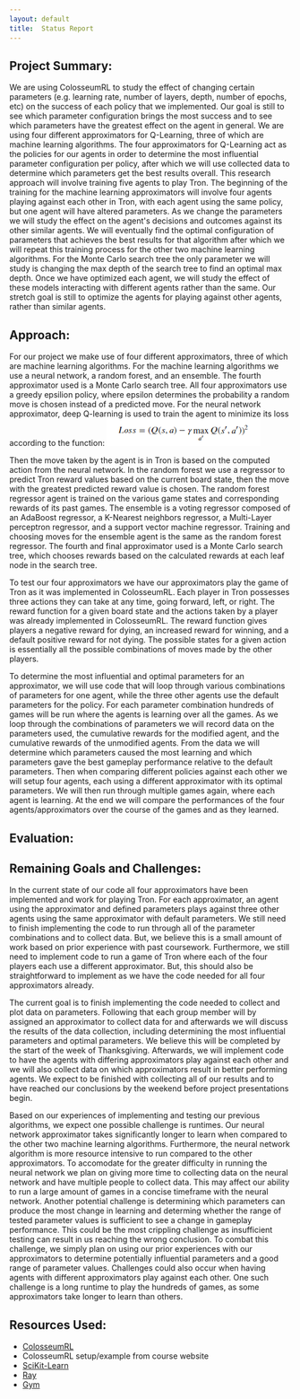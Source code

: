 ```yaml
---
layout:	default
title:	Status Report
---
```


## Project Summary:

We are using ColosseumRL to study the effect of changing certain parameters (e.g. learning rate, number of layers, depth, number of epochs, etc) on the success of each policy that we implemented. Our goal is still to see which parameter configuration brings the most success and to see which parameters have the greatest effect on the agent in general. We are using four different approximators for Q-Learning, three of which are machine learning algorithms. The four approximators for Q-Learning act as the policies for our agents in order to determine the most influential parameter configuration per policy, after which we will use collected data to determine which parameters get the best results overall. This research approach will involve training five agents to play Tron. The beginning of the training for the machine learning approximators will involve four agents playing against each other in Tron, with each agent using the same policy, but one agent will have altered parameters. As we change the parameters we will study the effect on the agent's decisions and outcomes against its other similar agents. We will eventually find the optimal configuration of parameters that achieves the best results for that algorithm after which we will repeat this training process for the other two machine learning algorithms. For the Monte Carlo search tree the only parameter we will study is changing the max depth of the search tree to find an optimal max depth. Once we have optimized each agent, we will study the effect of these models interacting with different agents rather than the same. Our stretch goal is still to optimize the agents for playing against other agents, rather than similar agents.

## Approach:

For our project we make use of four different approximators, three of which are machine learning algorithms. For the machine learning algorithms we use a neural network, a random forest, and an ensemble. The fourth approximator used is a Monte Carlo search tree. All four approximators use a greedy epsilion policy, where epsilon determines the probability a random move is chosen instead of a predicted move. For the neural network approximator, deep Q-learning is used to train the agent to minimize its loss according to the function:
![](images/loss.png?raw=true)

Then the move taken by the agent is in Tron is based on the computed action from the neural network. In the random forest we use a regressor to predict Tron reward values based on the current board state, then the move with the greatest predicted reward value is chosen. The random forest regressor agent is trained on the various game states and corresponding rewards of its past games. The ensemble is a voting regressor composed of an AdaBoost regressor, a K-Nearest neighbors regressor, a Multi-Layer perceptron regressor, and a support vector machine regressor. Training and choosing moves for the ensemble agent is the same as the random forest regressor. The fourth and final approximator used is a Monte Carlo search tree, which chooses rewards based on the calculated rewards at each leaf node in the search tree.

To test our four approximators we have our approximators play the game of Tron as it was implemented in ColosseumRL. Each player in Tron possesses three actions they can take at any time, going forward, left, or right. The reward function for a given board state and the actions taken by a player was already implemented in ColosseumRL. The reward function gives players a negative reward for dying, an increased reward for winning, and a default positive reward for not dying. The possible states for a given action is essentially all the possible combinations of moves made by the other players.

To determine the most influential and optimal parameters for an approximator, we will use code that will loop through various combinations of parameters for one agent, while the three other agents use the default parameters for the policy. For each parameter combination hundreds of games will be run where the agents is learning over all the games. As we loop through the combinations of parameters we will record data on the parameters used, the cumulative rewards for the modified agent, and the cumulative rewards of the unmodified agents. From the data we will determine which parameters caused the most learning and which parameters gave the best gameplay performance relative to the default parameters. Then when comparing different policies against each other we will setup four agents, each using a different approximator with its optimal parameters. We will then run through multiple games again, where each agent is learning. At the end we will compare the performances of the four agents/approximators over the course of the games and as they learned.

## Evaluation:

## Remaining Goals and Challenges:

In the current state of our code all four approximators have been implemented and work for playing Tron. For each approximator, an agent using the approximator and defined parameters plays against three other agents using the same approximator with default parameters. We still need to finish implementing the code to run through all of the parameter combinations and to collect data. But, we believe this is a small amount of work based on prior experience with past coursework. Furthermore, we still need to implement code to run a game of Tron where each of the four players each use a different approximator. But, this should also be straightforward to implement as we have the code needed for all four approximators already.

The current goal is to finish implementing the code needed to collect and plot data on parameters. Following that each group member will by assigned an approximator to collect data for and afterwards we will discuss the results of the data collection, including determining the most influential parameters and optimal parameters. We believe this will be completed by the start of the week of Thanksgiving. Afterwards, we will implement code to have the agents with differing approximators play against each other and we will also collect data on which approximators result in better performing agents. We expect to be finished with collecting all of our results and to have reached our conclusions by the weekend before project presentations begin.

Based on our experiences of implementing and testing our previous algorithms, we expect one possible challenge is runtimes. Our neural network approximator takes significantly longer to learn when compared to the other two machine learning algorithms. Furthermore, the neural network algorithm is more resource intensive to run compared to the other approximators. To accomodate for the greater difficulty in running the neural network we plan on giving more time to collecting data on the neural network and have multiple people to collect data. This may affect our ability to run a large amount of games in a concise timeframe with the neural network. Another potential challenge is determining which parameters can produce the most change in learning and determing whether the range of tested parameter values is sufficient to see a change in gameplay performance. This could be the most crippling challenge as insufficient testing can result in us reaching the wrong conclusion. To combat this challenge, we simply plan on using our prior experiences with our approximators to determine potentially influential parameters and a good range of parameter values. Challenges could also occur when having agents with different approximators play against each other. One such challenge is a long runtime to play the hundreds of games, as some approximators take longer to learn than others.

## Resources Used:

- [ColosseumRL](https://colosseumrl.igb.uci.edu/)
- ColosseumRL setup/example from course website
- [SciKit-Learn](https://scikit-learn.org/stable/)
- [Ray](https://www.ray.io/)
- [Gym](https://gym.openai.com/)
